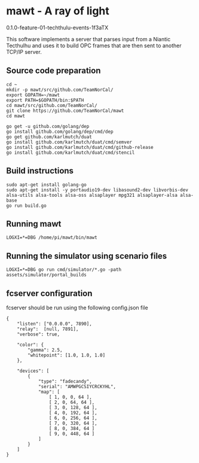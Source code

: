 # mawt - A ray of light

<repo-version>0.1.0-feature-01-techthulu-events-1f3aTX</repo-version>

This software implements a server that parses input from a Niantic Tecthulhu and uses it to build OPC frames that are then sent to another TCP/IP server.

## Source code preparation

```shell
cd ~
mkdir -p mawt/src/github.com/TeamNorCal/
export GOPATH=~/mawt
export PATH=$GOPATH/bin:$PATH
cd mawt/src/github.com/TeamNorCal/
git clone https://github.com/TeamNorCal/mawt
cd mawt
```

```shell
go get -u github.com/golang/dep
go install github.com/golang/dep/cmd/dep
go get github.com/karlmutch/duat
go install github.com/karlmutch/duat/cmd/semver
go install github.com/karlmutch/duat/cmd/github-release
go install github.com/karlmutch/duat/cmd/stencil
```

## Build instructions

```shell
sudo apt-get install golang-go
sudo apt-get install -y portaudio19-dev libasound2-dev libvorbis-dev alsa-utils alsa-tools alsa-oss alsaplayer mpg321 alsaplayer-alsa alsa-base
go run build.go
```

## Running mawt

```shell
LOGXI=*=DBG /home/pi/mawt/bin/mawt
```

## Running the simulator using scenario files

```shell
LOGXI=*=DBG go run cmd/simulator/*.go -path assets/simulator/portal_builds
```


## fcserver configuration

fcserver should be run using the following config.json file

```shell
{
    "listen": ["0.0.0.0", 7890],
    "relay":  [null, 7891],
    "verbose": true,

    "color": {
        "gamma": 2.5,
        "whitepoint": [1.0, 1.0, 1.0]
    },

    "devices": [
        {
            "type": "fadecandy",
            "serial": "AMWPGCSIYCRCKYHL",
            "map": [
                [ 1, 0, 0, 64 ],
                [ 2, 0, 64, 64 ],
                [ 3, 0, 128, 64 ],
                [ 4, 0, 192, 64 ],
                [ 6, 0, 256, 64 ],
                [ 7, 0, 320, 64 ],
                [ 8, 0, 384, 64 ]
                [ 9, 0, 448, 64 ]
            ]
        }
    ]
}
```

